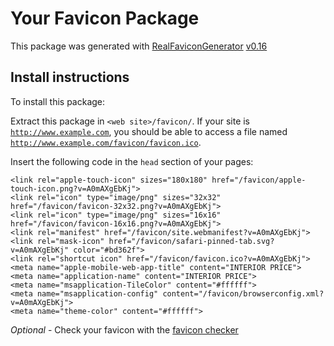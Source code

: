 # Your Favicon Package

This package was generated with [RealFaviconGenerator](https://realfavicongenerator.net/) [v0.16](https://realfavicongenerator.net/change_log#v0.16)

## Install instructions

To install this package:

Extract this package in <code>&lt;web site&gt;/favicon/</code>. If your site is <code>http://www.example.com</code>, you should be able to access a file named <code>http://www.example.com/favicon/favicon.ico</code>.

Insert the following code in the `head` section of your pages:

    <link rel="apple-touch-icon" sizes="180x180" href="/favicon/apple-touch-icon.png?v=A0mAXgEbKj">
    <link rel="icon" type="image/png" sizes="32x32" href="/favicon/favicon-32x32.png?v=A0mAXgEbKj">
    <link rel="icon" type="image/png" sizes="16x16" href="/favicon/favicon-16x16.png?v=A0mAXgEbKj">
    <link rel="manifest" href="/favicon/site.webmanifest?v=A0mAXgEbKj">
    <link rel="mask-icon" href="/favicon/safari-pinned-tab.svg?v=A0mAXgEbKj" color="#bd362f">
    <link rel="shortcut icon" href="/favicon/favicon.ico?v=A0mAXgEbKj">
    <meta name="apple-mobile-web-app-title" content="INTERIOR PRICE">
    <meta name="application-name" content="INTERIOR PRICE">
    <meta name="msapplication-TileColor" content="#ffffff">
    <meta name="msapplication-config" content="/favicon/browserconfig.xml?v=A0mAXgEbKj">
    <meta name="theme-color" content="#ffffff">

*Optional* - Check your favicon with the [favicon checker](https://realfavicongenerator.net/favicon_checker)